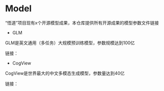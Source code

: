 # Model
“悟道”项目现有x个开源模型成果，本仓库提供所有开源成果的模型参数文件链接

* GLM

GLM是英文通用（多任务）大规模预训练模型，参数规模达到100亿

链接：

* CogView

CogView是世界最大的中文多模态生成模型，参数量达到40亿

链接：


